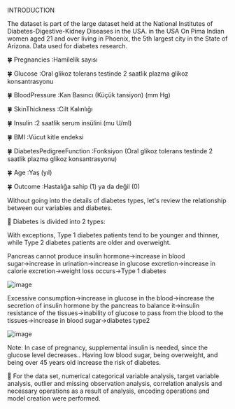INTRODUCTION

The dataset is part of the large dataset held at the National Institutes of Diabetes-Digestive-Kidney Diseases in the USA. in the USA
On Pima Indian women aged 21 and over living in Phoenix, the 5th largest city in the State of Arizona.
Data used for diabetes research.

🍀 Pregnancies                              :Hamilelik sayısı

🍀 Glucose                                  :Oral glikoz tolerans testinde 2 saatlik plazma glikoz konsantrasyonu 

🍀 BloodPressure                            :Kan Basıncı (Küçük tansiyon) (mm Hg)

🍀 SkinThickness                            :Cilt Kalınlığı

🍀 Insulin                                  :2 saatlik serum insülini (mu U/ml)

🍀 BMI                                      :Vücut kitle endeksi

🍀 DiabetesPedigreeFunction                 :Fonksiyon (Oral glikoz tolerans testinde 2 saatlik plazma glikoz konsantrasyonu) 

🍀 Age                                      :Yaş (yıl)

🍀 Outcome                                  :Hastalığa sahip (1) ya da değil (0)


Without going into the details of diabetes types, let's review the relationship between our variables and diabetes. 

🦋 Diabetes is divided into 2 types:

With exceptions, Type 1 diabetes patients tend to be younger and thinner, while Type 2 diabetes patients are older and overweight.

Pancreas cannot produce insulin hormone→increase in blood sugar→increase in urination→increase in glucose excretion→increase in calorie excretion→weight loss occurs→Type 1 diabetes

![image](https://user-images.githubusercontent.com/84075546/149349190-6cc1a5df-34e2-4e08-b45f-5e78ddef7d96.png)

Excessive consumption→increase in glucose in the blood→increase the secretion of insulin hormone by the pancreas to balance it→insulin resistance of the tissues→inability of glucose to pass from the blood to the tissues→increase in blood sugar→diabetes type2

![image](https://user-images.githubusercontent.com/84075546/149349268-cd521def-4d96-43be-b742-1f4584b300e3.png)

Note: In case of pregnancy, supplemental insulin is needed, since the glucose level decreases..
Having low blood sugar, being overweight, and being over 45 years old increase the risk of diabetes.

🍁 For the data set, numerical categorical variable analysis, target variable analysis, outlier and missing observation analysis, correlation analysis and necessary operations as a result of analysis, encoding operations and model creation were performed.
